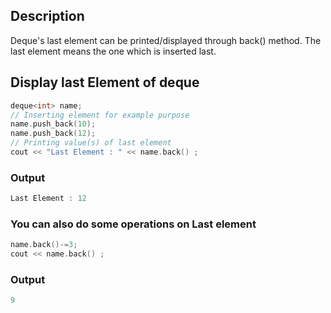 ## Description 
Deque's last element can be printed/displayed through back() method. The last element means the one which is inserted last.

## Display last Element of deque 

```cpp
deque<int> name;
// Inserting element for example purpose
name.push_back(10);
name.push_back(12);
// Printing value(s) of last element
cout << "Last Element : " << name.back() ;
```

### Output
```cpp
Last Element : 12
```

### You can also do some operations on Last element

```cpp 
name.back()-=3;
cout << name.back() ;
```

### Output
```cpp
9
```
